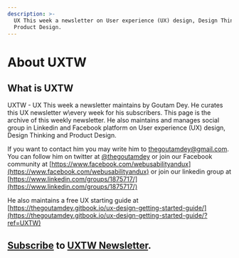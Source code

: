 ```yaml
---
description: >-
  UX This week a newsletter on User experience (UX) design, Design Thinking and
  Product Design.
---
```


# About UXTW

## What is UXTW

UXTW - UX This week a newsletter maintains by Goutam Dey. He  curates this UX newsletter w\every week for his subscribers. This page is the archive of this weekly newsletter. He also maintains and manages  social group in Linkedin and Facebook platform on User experience \(UX\) design, Design Thinking and Product Design. 

If you want to contact him you may write him to  [thegoutamdey@gmail.com](mailto:thegoutamdey@gmail.com). You can follow him on twitter at [@thegoutamdey](https://twitter.com/thegoutamdey) or join our Facebook community at [https://www.facebook.com/webusabilityandux](https://www.facebook.com/webusabilityandux) or join our linkedin group at [https://www.linkedin.com/groups/1875717/](https://www.linkedin.com/groups/1875717/)

He also maintains a free UX starting guide at [https://thegoutamdey.gitbook.io/ux-design-getting-started-guide/](https://thegoutamdey.gitbook.io/ux-design-getting-started-guide/?ref=UXTW)

## [Subscribe](https://gmail.us17.list-manage.com/subscribe?u=1b23fd286b43ac36e4acba123&id=0009036f95) to [UXTW Newsletter](https://gmail.us17.list-manage.com/subscribe?u=1b23fd286b43ac36e4acba123&id=0009036f95).

